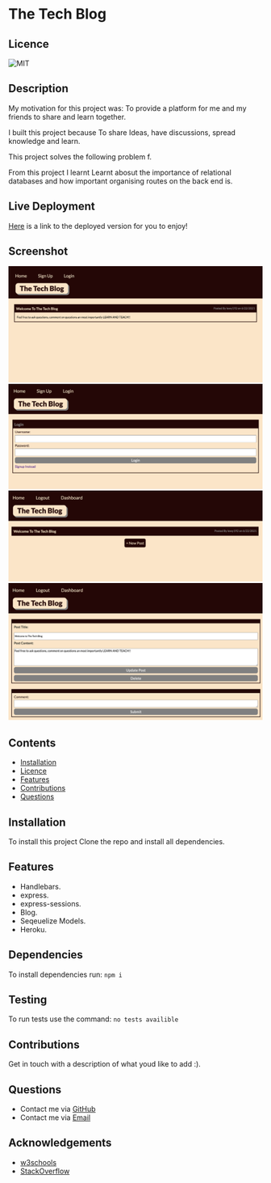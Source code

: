 # The Tech Blog

## Licence

![MIT](https://img.shields.io/badge/License-MIT-green.svg)

## Description

My motivation for this project was: To provide a platform for me and my friends to share and learn together.

I built this project because To share Ideas, have discussions, spread knowledge and learn.

This project solves the following problem f.

From this project I learnt Learnt abosut the importance of relational databases and how important organising routes on the back end is.

## Live Deployment

[Here](https://nameless-badlands-93190.herokuapp.com/) is a link to the deployed version for you to enjoy!

## Screenshot

![Home screen when not logged in](./public/img/home.png)
![Login screen](./public/img/login.png)
![dashboard page when logged in](./public/img/dashboard.png)
![Post when logged in and owned by the user thats logged in](./public/img/post.png)

## Contents

-   [Installation](#installation)
-   [Licence](#licence)
-   [Features](#features)
-   [Contributions](#contributions)
-   [Questions](#questions)

## Installation

To install this project Clone the repo and install all dependencies.

## Features

-   Handlebars.
-   express.
-   express-sessions.
-   Blog.
-   Seqeuelize Models.
-   Heroku.

## Dependencies

To install dependencies run:
`npm i`

## Testing

To run tests use the command:
`no tests availible`

## Contributions

Get in touch with a description of what youd like to add :).

## Questions

-   Contact me via [GitHub](https://github.com/lewy192)
-   Contact me via [Email](mailto:lewis.james.hill@outlook.com)

## Acknowledgements

-   [w3schools](https://www.w3schools.com/)
-   [StackOverflow](https://stackoverflow.com/)
